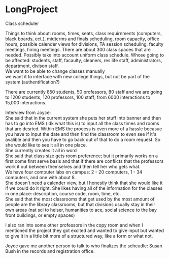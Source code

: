 # LongProject
Class scheduler 

Things to think about: rooms, times,  seats, class requirnments (computers, black boards, ect.), midterms and finals scheduling, room capacity, office hours, possible calender views for divisions, TA session scheduling, faculty meetings, hiring meetings.
There are about 300 class spaces that are needed. 
Possibly take into account uniform class schedule. 
Whose going to be affected: students, staff, facaulty, cleaners, res life staff, administrators, department, divison staff.  
We want to be able to change classes manually  
we want it to interface with new college things, but not be part of the system (authentification?)

There are currently 850 students, 50 professors, 80 staff and we are going to 1200 students, 120 professors, 100 staff; from 6000 interactions to 15,000 interactions. 

Interview from Joyce:  
She said that in the current system she puts her stuff into banner and then has to go into EMS (idk what this is) to input all the class times and rooms that are desried. Within EMS the process is even more of a hassle becasue you have to input the date and then find the classroom to even see if it's avalible and then you have to go back out of that to do a room request. So she would like to see it all in one place.  
She currently creates it all in word  
She said that class size gets room preference; but it primarily works on a first come first serve basis and that if there are conflicts that the professors work it out between themselves and then tell her who gets what.  
We have four computer labs on campus: 2 - 20 computers, 1 - 34 computers, and one with about 8.  
She doesn't need a calender view, but I honestly think that she would like it if we could do it right. 
She likes having all of the information for the classes in one place: description, course code, room, time, etc.  
She said that the most classrooms that get used by the most amount of people are the library classrooms, but that divisions usually stay in their own areas (nat sci to heiser, humanities to ace, social science to the bay front buildings, or empty spaces)  

I also ran into some other professors in the copy room and when I mentioned the project they got excited and wanted to give input but wanted to give it in a little bit more of a structured way, like a form or what not. 

Joyce gave me another person to talk to who finalizes the scheudle: Susan Bush in the records and registration office. 
